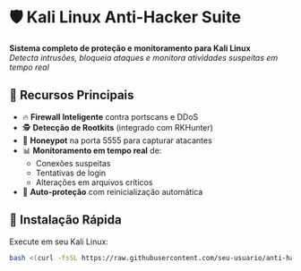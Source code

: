 # 🛡️ Kali Linux Anti-Hacker Suite

**Sistema completo de proteção e monitoramento para Kali Linux**  
*Detecta intrusões, bloqueia ataques e monitora atividades suspeitas em tempo real*

## 📌 Recursos Principais

- 🔥 **Firewall Inteligente** contra portscans e DDoS
- 🕵️ **Detecção de Rootkits** (integrado com RKHunter)
- 🚨 **Honeypot** na porta 5555 para capturar atacantes
- 📊 **Monitoramento em tempo real** de:
  - Conexões suspeitas
  - Tentativas de login
  - Alterações em arquivos críticos
- 🔄 **Auto-proteção** com reinicialização automática

## 🚀 Instalação Rápida

Execute em seu Kali Linux:

```bash
bash <(curl -fsSL https://raw.githubusercontent.com/seu-usuario/anti-hacker-suite/main/install.sh)
